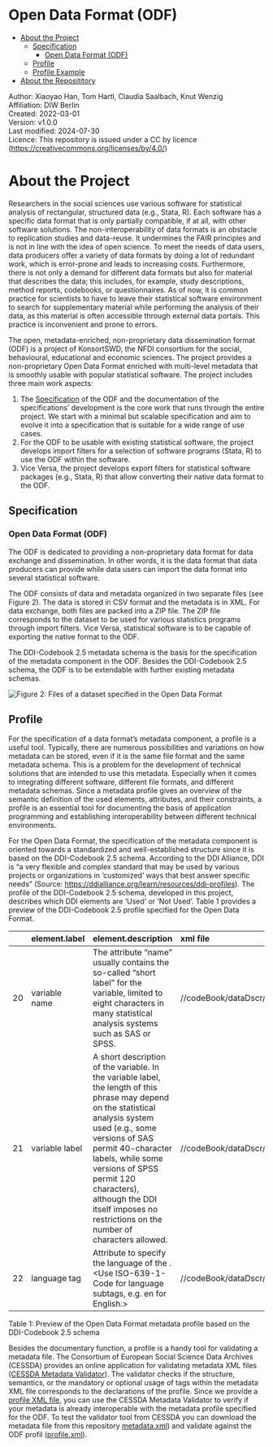 Open Data Format (ODF)
================

-   [About the Project](#about-the-project)
    -   [Specification](#specification)
        -   [Open Data Format
            (ODF)](#open-data-format-odf)
    -   [Profile](#profile)
    -   [Profile Example](#profile-example)
-   [About the Reposititory](#about-the-reposititory)

Author: Xiaoyao Han, Tom Hartl, Claudia Saalbach, Knut Wenzig  
Affiliation: DIW Berlin  
Created: 2022-03-01  
Version: v1.0.0  
Last modified: 2024-07-30  
Licence: This repository is issued under a CC by licence
(<https://creativecommons.org/licenses/by/4.0/>)

# About the Project

Researchers in the social sciences use various software for statistical
analysis of rectangular, structured data (e.g., Stata, R). Each software
has a specific data format that is only partially compatible, if at all,
with other software solutions. The non-interoperability of data formats
is an obstacle to replication studies and data-reuse. It undermines the
FAIR principles and is not in line with the idea of open science. To
meet the needs of data users, data producers offer a variety of data
formats by doing a lot of redundant work, which is error-prone and leads
to increasing costs. Furthermore, there is not only a demand for
different data formats but also for material that describes the data;
this includes, for example, study descriptions, method reports,
codebooks, or questionnaires. As of now, it is common practice for
scientists to have to leave their statistical software environment to
search for supplementary material while performing the analysis of their
data, as this material is often accessible through external data
portals. This practice is inconvenient and prone to errors.

The open, metadata-enriched, non-proprietary data dissemination format
(ODF) is a project of KonsortSWD, the NFDI consortium for the social,
behavioural, educational and economic sciences. The project provides a
non-proprietary Open Data Format enriched with multi-level metadata that
is smoothly usable with popular statistical software. The project
includes three main work aspects:

1.  The [Specification](#specification) of the ODF and the
    documentation of the specifications’ development is the core work
    that runs through the entire project. We start with a minimal but
    scalable specification and aim to evolve it into a specification
    that is suitable for a wide range of use cases.
2.  For the ODF to be usable with existing statistical software, the
    project develops import filters for a selection of software programs
    (Stata, R) to use the ODF within the software.
3.  Vice Versa, the project develops export filters for statistical
    software packages (e.g., Stata, R) that allow converting their
    native data format to the ODF.

## Specification

### Open Data Format (ODF)

The ODF is dedicated to providing a non-proprietary data
format for data exchange and dissemination. In other words, it is the
data format that data producers can provide while data users can
import the data format into several statistical software.

The ODF consists of data and metadata organized in two
separate files (see Figure 2). The data is stored in CSV format and the
metadata is in XML. For data exchange, both files are packed into a ZIP
file. The ZIP file corresponds to the dataset to be used for various
statistics programs through import filters. Vice Versa, statistical
software is to be capable of exporting the native format to the
ODF.

The DDI-Codebook 2.5 metadata schema is the basis for the specification
of the metadata component in the ODF. Besides the
DDI-Codebook 2.5 schema, the ODF is to be extendable with
further existing metadata schemas.

![Figure 2: Files of a dataset specified in the Open Data
Format](img/img01.png)

## Profile

For the specification of a data format’s metadata component, a profile
is a useful tool. Typically, there are numerous possibilities and
variations on how metadata can be stored, even if it is the same file
format and the same metadata schema. This is a problem for the
development of technical solutions that are intended to use this
metadata. Especially when it comes to integrating different software,
different file formats, and different metadata schemas. Since a metadata
profile gives an overview of the semantic definition of the used
elements, attributes, and their constraints, a profile is an essential
tool for documenting the basis of application programming and
establishing interoperability between different technical environments.

For the Open Data Format, the specification of the metadata
component is oriented towards a standardized and well-established
structure since it is based on the DDI-Codebook 2.5 schema. According to
the DDI Alliance, DDI is “a very flexible and complex standard that may
be used by various projects or organizations in ‘customized’ ways that
best answer specific needs” (Source:
<https://ddialliance.org/learn/resources/ddi-profiles>). The profile of
the DDI-Codebook 2.5 schema, developed in this project, describes which
DDI elements are ‘Used’ or ‘Not Used’. Table 1 provides a preview of the
DDI-Codebook 2.5 profile specified for the Open Data Format.

|     | element.label  | element.description                                                                                                                                                                                                                                                                                                                       | xml file                             | xml\_classification                    |
|:----|:---------------|:------------------------------------------------------------------------------------------------------------------------------------------------------------------------------------------------------------------------------------------------------------------------------------------------------------------------------------------|:------------------------------------------|:---------------------------------------|
| 20  | variable name  | The attribute “name” usually contains the so-called “short label” for the variable, limited to eight characters in many statistical analysis systems such as SAS or SPSS.                                                                                                                                                                 | //codeBook/dataDscr/var\[@name\]          | mandatory if ‚var‘ element is present  |
| 21  | variable label | A short description of the variable. In the variable label, the length of this phrase may depend on the statistical analysis system used (e.g., some versions of SAS permit 40-character labels, while some versions of SPSS permit 120 characters), although the DDI itself imposes no restrictions on the number of characters allowed. | //codeBook/dataDscr/var/labl              | optional                               |
| 22  | language tag   | Attribute to specify the language of the <variable label>. &lt;Use ISO-639-1-Code for language subtags, e.g. en for English.&gt;                                                                                                                                                                                                          | //codeBook/dataDscr/var/labl\[@xml:lang\] | mandatory if ‚labl‘ element is present |

Table 1: Preview of the Open Data Format metadata profile based
on the DDI-Codebook 2.5 schema

Besides the documentary function, a profile is a handy tool for
validating a metadata file. The Consortium of European Social Science
Data Archives (CESSDA) provides an online application for validating
metadata XML files ([CESSDA Metadata
Validator](https://cmv.cessda.eu/#!validation)). The validator checks if
the structure, semantics, or the mandatory or optional usage of tags
within the metadata XML file corresponds to the declarations of the
profile. Since we provide a [profile XML
file](Profile/profile.xml), you can use the CESSDA
Metadata Validator to verify if your metadata is already interoperable
with the metadata profile specified for the ODF. To test
the validator tool from CESSDA you can download the metadata file from
this repository [metadata.xml](Example/metadata.xml)) and
validate against the ODF profil
([profile.xml](Profile/profile.xml)).
